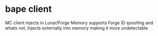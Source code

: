 # bape client

MC client injects in Lunar/Forge Memory supports Forge ID spoofing and whats not, Injects externally into memory making it more undetectable 
